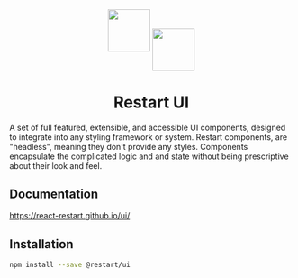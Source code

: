 <div align="center">
   <img  src="https://raw.githubusercontent.com/react-restart/ui/main/www/static/refresh-dot.svg" style="width: 75px;height: 75;<div align="center">
   <img  src="https://raw.githubusercontent.com/react-restart/ui/main/www/static/refresh-dot.svg" style="width: 75px;height: 75;display: inline-block;" valign="middle"/>
</div>

<h1 align="center">Restart UI</h1>    
                                                                                                                               
A set of full featured, extensible, and accessible UI components, designed to integrate into any styling
framework or system. Restart components, are "headless", meaning they don't provide any styles. Components encapsulate
the complicated logic and and state without being prescriptive about their look and feel.

## Documentation

https://react-restart.github.io/ui/

## Installation

```sh
npm install --save @restart/ui
```
